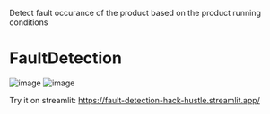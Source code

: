 Detect fault occurance of the product based on the product running conditions
# FaultDetection
![image](https://github.com/william-renaldy/FaultDetection/assets/93593129/25f0d048-668c-4e5e-b9ed-043380f93290)
![image](https://github.com/william-renaldy/FaultDetection/assets/93593129/7902c6fc-26a1-46e2-88e7-ed785035cd14)

Try it on streamlit:
https://fault-detection-hack-hustle.streamlit.app/
